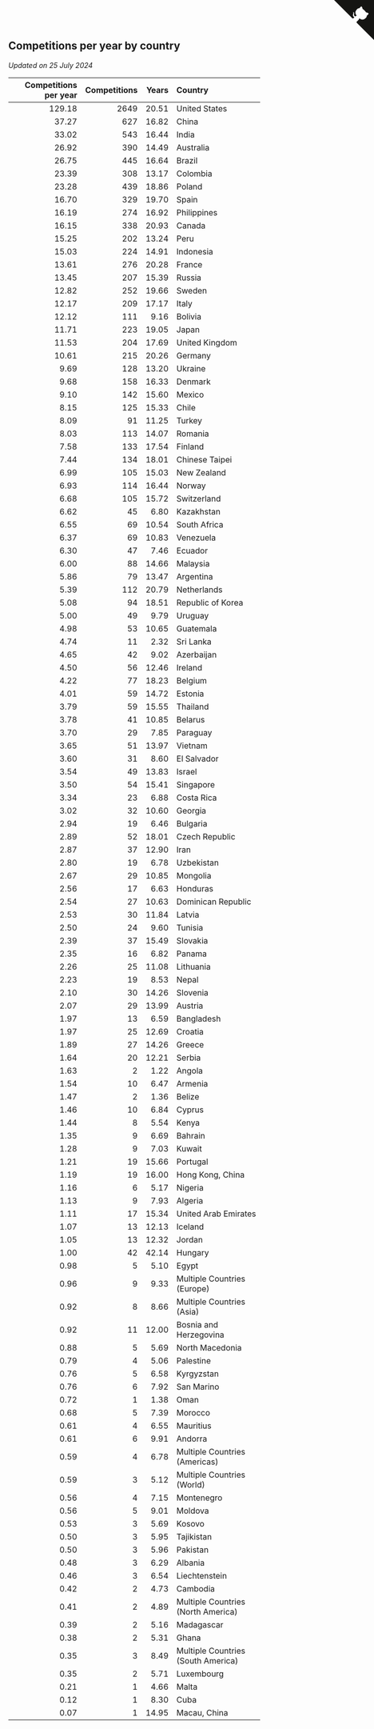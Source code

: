 ## Competitions per year by country

*Updated on 25 July 2024*

| Competitions per year | Competitions | Years | Country |
| ---: | ---: | ---: | :--- |
| 129.18 | 2649 | 20.51 | United States |
| 37.27 | 627 | 16.82 | China |
| 33.02 | 543 | 16.44 | India |
| 26.92 | 390 | 14.49 | Australia |
| 26.75 | 445 | 16.64 | Brazil |
| 23.39 | 308 | 13.17 | Colombia |
| 23.28 | 439 | 18.86 | Poland |
| 16.70 | 329 | 19.70 | Spain |
| 16.19 | 274 | 16.92 | Philippines |
| 16.15 | 338 | 20.93 | Canada |
| 15.25 | 202 | 13.24 | Peru |
| 15.03 | 224 | 14.91 | Indonesia |
| 13.61 | 276 | 20.28 | France |
| 13.45 | 207 | 15.39 | Russia |
| 12.82 | 252 | 19.66 | Sweden |
| 12.17 | 209 | 17.17 | Italy |
| 12.12 | 111 | 9.16 | Bolivia |
| 11.71 | 223 | 19.05 | Japan |
| 11.53 | 204 | 17.69 | United Kingdom |
| 10.61 | 215 | 20.26 | Germany |
| 9.69 | 128 | 13.20 | Ukraine |
| 9.68 | 158 | 16.33 | Denmark |
| 9.10 | 142 | 15.60 | Mexico |
| 8.15 | 125 | 15.33 | Chile |
| 8.09 | 91 | 11.25 | Turkey |
| 8.03 | 113 | 14.07 | Romania |
| 7.58 | 133 | 17.54 | Finland |
| 7.44 | 134 | 18.01 | Chinese Taipei |
| 6.99 | 105 | 15.03 | New Zealand |
| 6.93 | 114 | 16.44 | Norway |
| 6.68 | 105 | 15.72 | Switzerland |
| 6.62 | 45 | 6.80 | Kazakhstan |
| 6.55 | 69 | 10.54 | South Africa |
| 6.37 | 69 | 10.83 | Venezuela |
| 6.30 | 47 | 7.46 | Ecuador |
| 6.00 | 88 | 14.66 | Malaysia |
| 5.86 | 79 | 13.47 | Argentina |
| 5.39 | 112 | 20.79 | Netherlands |
| 5.08 | 94 | 18.51 | Republic of Korea |
| 5.00 | 49 | 9.79 | Uruguay |
| 4.98 | 53 | 10.65 | Guatemala |
| 4.74 | 11 | 2.32 | Sri Lanka |
| 4.65 | 42 | 9.02 | Azerbaijan |
| 4.50 | 56 | 12.46 | Ireland |
| 4.22 | 77 | 18.23 | Belgium |
| 4.01 | 59 | 14.72 | Estonia |
| 3.79 | 59 | 15.55 | Thailand |
| 3.78 | 41 | 10.85 | Belarus |
| 3.70 | 29 | 7.85 | Paraguay |
| 3.65 | 51 | 13.97 | Vietnam |
| 3.60 | 31 | 8.60 | El Salvador |
| 3.54 | 49 | 13.83 | Israel |
| 3.50 | 54 | 15.41 | Singapore |
| 3.34 | 23 | 6.88 | Costa Rica |
| 3.02 | 32 | 10.60 | Georgia |
| 2.94 | 19 | 6.46 | Bulgaria |
| 2.89 | 52 | 18.01 | Czech Republic |
| 2.87 | 37 | 12.90 | Iran |
| 2.80 | 19 | 6.78 | Uzbekistan |
| 2.67 | 29 | 10.85 | Mongolia |
| 2.56 | 17 | 6.63 | Honduras |
| 2.54 | 27 | 10.63 | Dominican Republic |
| 2.53 | 30 | 11.84 | Latvia |
| 2.50 | 24 | 9.60 | Tunisia |
| 2.39 | 37 | 15.49 | Slovakia |
| 2.35 | 16 | 6.82 | Panama |
| 2.26 | 25 | 11.08 | Lithuania |
| 2.23 | 19 | 8.53 | Nepal |
| 2.10 | 30 | 14.26 | Slovenia |
| 2.07 | 29 | 13.99 | Austria |
| 1.97 | 13 | 6.59 | Bangladesh |
| 1.97 | 25 | 12.69 | Croatia |
| 1.89 | 27 | 14.26 | Greece |
| 1.64 | 20 | 12.21 | Serbia |
| 1.63 | 2 | 1.22 | Angola |
| 1.54 | 10 | 6.47 | Armenia |
| 1.47 | 2 | 1.36 | Belize |
| 1.46 | 10 | 6.84 | Cyprus |
| 1.44 | 8 | 5.54 | Kenya |
| 1.35 | 9 | 6.69 | Bahrain |
| 1.28 | 9 | 7.03 | Kuwait |
| 1.21 | 19 | 15.66 | Portugal |
| 1.19 | 19 | 16.00 | Hong Kong, China |
| 1.16 | 6 | 5.17 | Nigeria |
| 1.13 | 9 | 7.93 | Algeria |
| 1.11 | 17 | 15.34 | United Arab Emirates |
| 1.07 | 13 | 12.13 | Iceland |
| 1.05 | 13 | 12.32 | Jordan |
| 1.00 | 42 | 42.14 | Hungary |
| 0.98 | 5 | 5.10 | Egypt |
| 0.96 | 9 | 9.33 | Multiple Countries (Europe) |
| 0.92 | 8 | 8.66 | Multiple Countries (Asia) |
| 0.92 | 11 | 12.00 | Bosnia and Herzegovina |
| 0.88 | 5 | 5.69 | North Macedonia |
| 0.79 | 4 | 5.06 | Palestine |
| 0.76 | 5 | 6.58 | Kyrgyzstan |
| 0.76 | 6 | 7.92 | San Marino |
| 0.72 | 1 | 1.38 | Oman |
| 0.68 | 5 | 7.39 | Morocco |
| 0.61 | 4 | 6.55 | Mauritius |
| 0.61 | 6 | 9.91 | Andorra |
| 0.59 | 4 | 6.78 | Multiple Countries (Americas) |
| 0.59 | 3 | 5.12 | Multiple Countries (World) |
| 0.56 | 4 | 7.15 | Montenegro |
| 0.56 | 5 | 9.01 | Moldova |
| 0.53 | 3 | 5.69 | Kosovo |
| 0.50 | 3 | 5.95 | Tajikistan |
| 0.50 | 3 | 5.96 | Pakistan |
| 0.48 | 3 | 6.29 | Albania |
| 0.46 | 3 | 6.54 | Liechtenstein |
| 0.42 | 2 | 4.73 | Cambodia |
| 0.41 | 2 | 4.89 | Multiple Countries (North America) |
| 0.39 | 2 | 5.16 | Madagascar |
| 0.38 | 2 | 5.31 | Ghana |
| 0.35 | 3 | 8.49 | Multiple Countries (South America) |
| 0.35 | 2 | 5.71 | Luxembourg |
| 0.21 | 1 | 4.66 | Malta |
| 0.12 | 1 | 8.30 | Cuba |
| 0.07 | 1 | 14.95 | Macau, China |


<a href="https://github.com/jonatanklosko/wca_statistics" class="github-corner" aria-label="View source on Github"><svg width="80" height="80" viewBox="0 0 250 250" style="fill:#151513; color:#fff; position: absolute; top: 0; border: 0; right: 0;" aria-hidden="true"><path d="M0,0 L115,115 L130,115 L142,142 L250,250 L250,0 Z"></path><path d="M128.3,109.0 C113.8,99.7 119.0,89.6 119.0,89.6 C122.0,82.7 120.5,78.6 120.5,78.6 C119.2,72.0 123.4,76.3 123.4,76.3 C127.3,80.9 125.5,87.3 125.5,87.3 C122.9,97.6 130.6,101.9 134.4,103.2" fill="currentColor" style="transform-origin: 130px 106px;" class="octo-arm"></path><path d="M115.0,115.0 C114.9,115.1 118.7,116.5 119.8,115.4 L133.7,101.6 C136.9,99.2 139.9,98.4 142.2,98.6 C133.8,88.0 127.5,74.4 143.8,58.0 C148.5,53.4 154.0,51.2 159.7,51.0 C160.3,49.4 163.2,43.6 171.4,40.1 C171.4,40.1 176.1,42.5 178.8,56.2 C183.1,58.6 187.2,61.8 190.9,65.4 C194.5,69.0 197.7,73.2 200.1,77.6 C213.8,80.2 216.3,84.9 216.3,84.9 C212.7,93.1 206.9,96.0 205.4,96.6 C205.1,102.4 203.0,107.8 198.3,112.5 C181.9,128.9 168.3,122.5 157.7,114.1 C157.9,116.9 156.7,120.9 152.7,124.9 L141.0,136.5 C139.8,137.7 141.6,141.9 141.8,141.8 Z" fill="currentColor" class="octo-body"></path></svg></a><style>.github-corner:hover .octo-arm{animation:octocat-wave 560ms ease-in-out}@keyframes octocat-wave{0%,100%{transform:rotate(0)}20%,60%{transform:rotate(-25deg)}40%,80%{transform:rotate(10deg)}}@media (max-width:500px){.github-corner:hover .octo-arm{animation:none}.github-corner .octo-arm{animation:octocat-wave 560ms ease-in-out}}</style>
